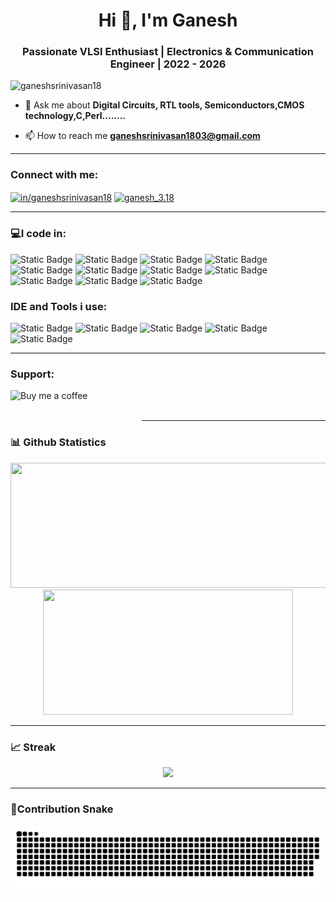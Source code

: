 <h1 align="center">Hi 👋, I'm Ganesh</h1>
<h3 align="center">Passionate VLSI Enthusiast | Electronics & Communication Engineer | 2022 - 2026</h3>

<p align="left"> <img src="https://komarev.com/ghpvc/?username=ganeshsrinivasan18&label=Profile%20views&color=0e75b6&style=flat" alt="ganeshsrinivasan18" /> </p>



- 💬 Ask me about **Digital Circuits, RTL tools, Semiconductors,CMOS technology,C,Perl........**

- 📫 How to reach me **ganeshsrinivasan1803@gmail.com**


***


<h3 align="left">Connect with me:</h3>
<p align="left">
<a href="www.linkedin.com/in/ganeshsrinivasan18" target="blank"><img align="center" src="https://raw.githubusercontent.com/rahuldkjain/github-profile-readme-generator/master/src/images/icons/Social/linked-in-alt.svg" alt="in/ganeshsrinivasan18" height="30" width="40" /></a>
<a href="https://instagram.com/ganesh_3.18" target="blank"><img align="center" src="https://raw.githubusercontent.com/rahuldkjain/github-profile-readme-generator/master/src/images/icons/Social/instagram.svg" alt="ganesh_3.18" height="30" width="40" /></a>
</p>

***

<h3 align="left">💻I code in:</h3>

![Static Badge](https://img.shields.io/badge/C-red?style=plastic&logoColor=dark%20blue&logoSize=auto) ![Static Badge](https://img.shields.io/badge/C%2B%2B-green?style=plastic&logoColor=dark%20blue&logoSize=auto) ![Static Badge](https://img.shields.io/badge/java-brown?style=plastic&logoColor=dark%20blue&logoSize=auto) ![Static Badge](https://img.shields.io/badge/python-yellow?style=plastic&logoColor=dark%20blue&logoSize=auto) ![Static Badge](https://img.shields.io/badge/Verilog-blue?style=plastic&logoColor=dark%20blue&logoSize=auto) ![Static Badge](https://img.shields.io/badge/Microcontroller%20-%20cyan?style=plastic&logoColor=dark%20blue&logoSize=auto) ![Static Badge](https://img.shields.io/badge/SQL%20-%20orange?style=plastic&logoColor=dark%20blue&logoSize=auto) ![Static Badge](https://img.shields.io/badge/PERL%20-%20pink?style=plastic&logoColor=dark%20blue&logoSize=auto) ![Static Badge](https://img.shields.io/badge/VHDL%20-%20violet?style=plastic&logoColor=dark%20blue&logoSize=auto) ![Static Badge](https://img.shields.io/badge/SystemVerilog%20-%20ash?style=plastic&logoColor=dark%20blue&logoSize=auto) ![Static Badge](https://img.shields.io/badge/UVM%20-%20brown?style=plastic&logoColor=dark%20blue&logoSize=auto)



<h3 align="left">IDE and Tools i use:</h3>

![Static Badge](https://img.shields.io/badge/Vivado-black?style=plastic&logoColor=dark%20blue&logoSize=auto) ![Static Badge](https://img.shields.io/badge/Matlab-red?style=plastic&logoColor=dark%20blue&logoSize=auto) ![Static Badge](https://img.shields.io/badge/ModelSim-pink?style=plastic&logoColor=dark%20blue&logoSize=auto)
![Static Badge](https://img.shields.io/badge/Arduino%20-%20skyblue?style=plastic&logoColor=dark%20blue&logoSize=auto) ![Static Badge](https://img.shields.io/badge/Proteus%20-%20cyan?style=plastic&logoColor=dark%20blue&logoSize=auto)










***

<h3 align="left">Support:</h3>
<p><a href="https://www.buymeacoffee.com/Buy me a coffee"> <img align="left" src="https://cdn.buymeacoffee.com/buttons/v2/default-yellow.png" height="50" width="210" alt="Buy me a coffee" /></a></p><br><br


***
***




### 📊 Github Statistics

<div align="center">
  <img height="200em" width = "550em" src="https://github-readme-stats-eight-theta.vercel.app/api?username=ganeshsrinivasan18&show_icons=true&theme=dracula&include_all_commits=true&count_private=true"/>
  <img height="200em" width = "400em"  src="https://github-readme-stats.vercel.app/api/top-langs/?username=ganeshsrinivasan18&theme=dracula&show_icons=true&layout=compact"/>
  </div
<!--   <div align="center">
<!--   <img height="200em" width = "1000em" src="https://github-profile-trophy.vercel.app/?username=ganeshsrinivasan18&title=Commit,Followers,Stars,Repositories,PullRequest&theme=flat&margin-w=15"/> -->
<!-- </div> --> 

<!--![ganeshsrinivasan18 Tropihes](https://github-profile-trophy.vercel.app/?username=ganeshsrinivasan18&title=Commit,Followers,Stars,Repositories,PullRequest&theme=flat&margin-w=15) -->
___

### 📈 Streak

<div align="center">
   <img height="200em" src="https://github-readme-streak-stats.herokuapp.com/?user=ganeshsrinivasan18&theme=dracula&show_icons=true&layout=compact"/><br>
<!--    <img height="200em" src="https://github-readme-streak-stats.herokuapp.com/?user=ganeshsrinivasan18&theme=tokyonight&hide_border=false"/><br> -->
  
</div>

***

### 🐍**Contribution Snake**

  <picture>
  <source media="(prefers-color-scheme: dark)" srcset="https://raw.githubusercontent.com/ganeshsrinivasan18/ganeshsrinivasan18/output/github-snake-dark.svg" />
  <source media="(prefers-color-scheme: light)" srcset="https://raw.githubusercontent.com/ganeshsrinivasan18/ganeshsrinivasan18/output/github-snake.svg" />
  <img alt="github-snake" src="https://raw.githubusercontent.com/ganeshsrinivasan18/ganeshsrinivasan18/output/github-snake.svg" />
</picture>








